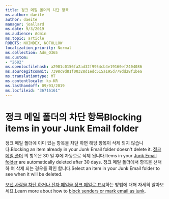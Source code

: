 ```yaml
---
title: 정크 메일 폴더의 차단 항목
ms.author: daeite
author: daeite
manager: joallard
ms.date: 9/3/2019
ms.audience: Admin
ms.topic: article
ROBOTS: NOINDEX, NOFOLLOW
localization_priority: Normal
ms.collection: Adm_O365
ms.custom:
- "2682"
ms.openlocfilehash: a2901c0156fa2ad32f9954cb4e19160ef2404086
ms.sourcegitcommit: 7398c9d81f00328d1edc515a195d779dd28f1bea
ms.translationtype: MT
ms.contentlocale: ko-KR
ms.lasthandoff: 09/03/2019
ms.locfileid: "36716161"
---
```

# <a name="blocking-items-in-your-junk-email-folder"></a><span data-ttu-id="536f4-102">정크 메일 폴더의 차단 항목</span><span class="sxs-lookup"><span data-stu-id="536f4-102">Blocking items in your Junk Email folder</span></span>

<span data-ttu-id="536f4-103">정크 메일 폴더에 이미 있는 항목을 차단 하면 해당 항목이 삭제 되지 않습니다.</span><span class="sxs-lookup"><span data-stu-id="536f4-103">Blocking an item already in your Junk Email folder doesn't delete it.</span></span> <span data-ttu-id="536f4-104">[정크 메일 폴더](https://outlook.live.com/mail/junkemail) 의 항목은 30 일 후에 자동으로 삭제 됩니다.</span><span class="sxs-lookup"><span data-stu-id="536f4-104">Items in your [Junk Email folder](https://outlook.live.com/mail/junkemail) are automatically deleted after 30 days.</span></span> <span data-ttu-id="536f4-105">정크 메일 폴더에서 항목을 선택 하 여 삭제 되는 경우를 확인 합니다.</span><span class="sxs-lookup"><span data-stu-id="536f4-105">Select an item in your Junk Email folder to see when it will be deleted.</span></span>

<span data-ttu-id="536f4-106">[보낸 사람을 차단 하거나 전자 메일을 정크 메일로 표시](https://support.office.com/article/a3ece97b-82f8-4a5e-9ac3-e92fa6427ae4)하는 방법에 대해 자세히 알아보세요.</span><span class="sxs-lookup"><span data-stu-id="536f4-106">Learn more about how to [block senders or mark email as junk](https://support.office.com/article/a3ece97b-82f8-4a5e-9ac3-e92fa6427ae4).</span></span>